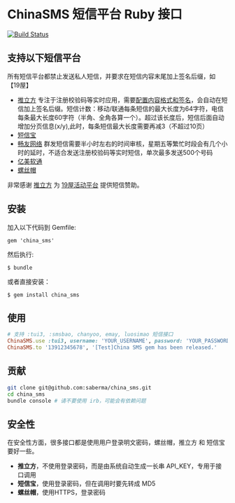 # ChinaSMS 短信平台 Ruby 接口

[![Build Status](https://travis-ci.org/saberma/china_sms.png?branch=master)](https://travis-ci.org/saberma/china_sms)

## 支持以下短信平台

所有短信平台都禁止发送私人短信，并要求在短信内容末尾加上签名后缀，如【19屋】

* [推立方](http://tui3.com/) 专注于注册校验码等实时应用，需要[配置内容格式和签名](http://www.tui3.com/Members/smsconfigv2/)，会自动在短信加上签名后缀。短信计数：移动/联通每条短信的最大长度为64字符，电信每条最大长度60字符（半角、全角各算一个）。超过该长度后，短信后面自动增加分页信息(x/y),此时，每条短信最大长度需要再减3（不超过10页）
* [短信宝](http://www.smsbao.com/)
* [畅友网络](http://www.chanyoo.cn/) 群发短信需要半小时左右的时间审核，星期五等繁忙时段会有几个小时的延时，不适合发送注册校验码等实时短信，单次最多发送500个号码
* [亿美软通](http://www.emay.cn/)
* [螺丝帽](http://luosimao.com/)

非常感谢 [推立方](http://tui3.com/) 为 [19屋活动平台](http://19wu.com) 提供短信赞助。

## 安装

加入以下代码到 Gemfile:

    gem 'china_sms'

然后执行:

    $ bundle

或者直接安装：

    $ gem install china_sms

## 使用

```ruby
# 支持 :tui3, :smsbao, chanyoo, emay, luosimao 短信接口
ChinaSMS.use :tui3, username: 'YOUR_USERNAME', password: 'YOUR_PASSWORD'
ChinaSMS.to '13912345678', '[Test]China SMS gem has been released.'
```

## 贡献

```bash
git clone git@github.com:saberma/china_sms.git
cd china_sms
bundle console # 请不要使用 irb，可能会有依赖问题
```

## 安全性

在安全性方面，很多接口都是使用用户登录明文密码，螺丝帽，推立方 和 短信宝 要好一些。

* **推立方**，不使用登录密码，而是由系统自动生成一长串 API_KEY，专用于接口调用
* **短信宝**，使用登录密码，但在调用时要先转成 MD5
* **螺丝帽**，使用HTTPS，登录密码
